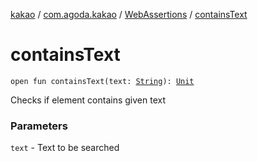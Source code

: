 [kakao](../../index.md) / [com.agoda.kakao](../index.md) / [WebAssertions](index.md) / [containsText](.)

# containsText

`open fun containsText(text: `[`String`](https://kotlinlang.org/api/latest/jvm/stdlib/kotlin/-string/index.html)`): `[`Unit`](https://kotlinlang.org/api/latest/jvm/stdlib/kotlin/-unit/index.html)

Checks if element contains given text

### Parameters

`text` - Text to be searched